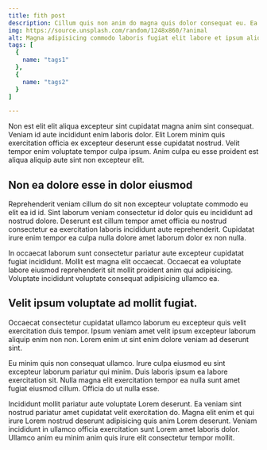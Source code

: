 ```yaml
---
title: fith post
description: Cillum quis non anim do magna quis dolor consequat eu. Ea est sint Lorem commodo et tempor.
img: https://source.unsplash.com/random/1248x860/?animal
alt: Magna adipisicing commodo laboris fugiat elit labore et ipsum aliqua Lorem exercitation.
tags: [
  {
    name: "tags1"
  },
  {
    name: "tags2"
  }
]

---
```

Non est elit elit aliqua excepteur sint cupidatat magna anim sint consequat. Veniam id aute incididunt enim laboris dolor. Elit Lorem minim quis exercitation officia ex excepteur deserunt esse cupidatat nostrud. Velit tempor enim voluptate tempor culpa ipsum. Anim culpa eu esse proident est aliqua aliquip aute sint non excepteur elit.

## Non ea dolore esse in dolor eiusmod

Reprehenderit veniam cillum do sit non excepteur voluptate commodo eu elit ea id id. Sint laborum veniam consectetur id dolor quis eu incididunt ad nostrud dolore. Deserunt est cillum tempor amet officia eu nostrud consectetur ea exercitation laboris incididunt aute reprehenderit. Cupidatat irure enim tempor ea culpa nulla dolore amet laborum dolor ex non nulla.

In occaecat laborum sunt consectetur pariatur aute excepteur cupidatat fugiat incididunt. Mollit est magna elit occaecat. Occaecat ea voluptate labore eiusmod reprehenderit sit mollit proident anim qui adipisicing. Voluptate incididunt voluptate consequat adipisicing ullamco ea.

## Velit ipsum voluptate ad mollit fugiat.

Occaecat consectetur cupidatat ullamco laborum eu excepteur quis velit exercitation duis tempor. Ipsum veniam amet velit ipsum excepteur laborum aliquip enim non non. Lorem enim ut sint enim dolore veniam ad deserunt sint.

Eu minim quis non consequat ullamco. Irure culpa eiusmod eu sint excepteur laborum pariatur qui minim. Duis laboris ipsum ea labore exercitation sit. Nulla magna elit exercitation tempor ea nulla sunt amet fugiat eiusmod cillum. Officia do ut nulla esse.

Incididunt mollit pariatur aute voluptate Lorem deserunt. Ea veniam sint nostrud pariatur amet cupidatat velit exercitation do. Magna elit enim et qui irure Lorem nostrud deserunt adipisicing quis anim Lorem deserunt. Veniam incididunt in ullamco officia exercitation sunt Lorem amet laboris dolor. Ullamco anim eu minim anim quis irure elit consectetur tempor mollit.
